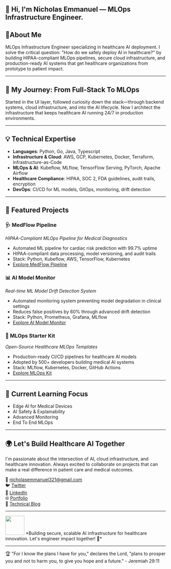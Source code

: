 ## 👋 Hi, I'm Nicholas Emmanuel — **MLOps Infrastructure Engineer**. 

## 🏥**About Me**  
MLOps Infrastructure Engineer specializing in healthcare AI deployment. I solve the critical question: "How do we safely deploy AI in healthcare?" by building HIPAA-compliant MLOps pipelines, secure cloud infrastructure, and production-ready AI systems that get healthcare organizations from prototype to patient impact.

---
## **🚀 My Journey: From Full-Stack To MLOps**  
Started in the UI layer, followed curiosity down the stack—through backend systems, cloud infrastructure, and into the AI lifecycle. Now I architect the infrastructure that keeps healthcare AI running 24/7 in production environments.

---

## **💡 Technical Expertise**  
- **Languages**: Python, Go, Java, Typescript 
- **Infrastructure & Cloud**: AWS, GCP, Kubernetes, Docker, Terraform, Infrastructure-as-Code 
- **MLOps & AI**: Kubeflow, MLflow, TensorFlow Serving, PyTorch, Apache Airflow  
- **Healthcare Compliance**: HIPAA, SOC 2, FDA guidelines, audit trails, encryption
- **DevOps**: CI/CD for ML models, GitOps, monitoring, drift detection
  
---

## **🔧 Featured Projects**  
### **🩺 MedFlow Pipeline**  
*HIPAA-Compliant MLOps Pipeline for Medical Diagnostics*  
- Automated ML pipeline for cardiac risk prediction with 99.7% uptime 
- HIPAA-compliant data processing, model versioning, and audit trails
- Stack: Python, Kubeflow, AWS, TensorFlow, Kubernetes
- [Explore MedFlow Pipeline](https://github.com/MedFlow-Pipeline)

### **📊 AI Model Monitor**  
*Real-time ML Model Drift Detection System*  
- Automated monitoring system preventing model degradation in clinical settings 
- Reduces false positives by 60% through advanced drift detection
- Stack: Python, Prometheus, Grafana, MLflow
- [Explore AI Model Monitor](https://github.com/AI-Model-Monitor)  

### **🔧 MLOps Starter Kit**  
*Open-Source Healthcare MLOps Templates*  
- Production-ready CI/CD pipelines for healthcare AI models
- Adopted by 500+ developers building medical AI systems
- Stack: MLflow, Kubernetes, Docker, GitHub Actions  
- [Explore MLOps Kit](https://github.com/nickemma/mlops-starter)  
---

## **🌱 Current Learning Focus**  
- Edge AI for Medical Devices
- AI Safety & Explainability  
- Advanced Monitoring 
- End To End MLOps
 
---

## **🌍 Let's Build Healthcare AI Together**  
I'm passionate about the intersection of AI, cloud infrastructure, and healthcare innovation. Always excited to collaborate on projects that can make a real difference in patient care and medical outcomes.

  📧 [nicholasemmanuel321@gmail.com](mailto:nicholasemmanuel321@gmail.com)  
  🐦 [Twitter](https://twitter.com/techieEmma)  
  🔗 [LinkedIn](https://linkedin.com/in/techieemma)  
  🌐 [Portfolio](https://portfolio-v2-azure-nu.vercel.app/)  
  📝 [Technical Blog](https://techieemma.medium.com/) 

---

<img src="https://media.giphy.com/media/LnQjpWaON8nhr21vNW/giphy.gif" width="60">  
*Building secure, scalable AI infrastructure for healthcare innovation. Let's engineer impact together! 🚀*  

---

🏆 "For I know the plans I have for you," declares the Lord, "plans to prosper you and not to harm you, to give you hope and a future." - Jeremiah 29:11

